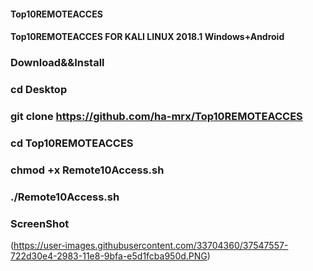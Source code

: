#### Top10REMOTEACCES

#### Top10REMOTEACCES FOR KALI LINUX 2018.1 Windows+Android

### Download&&Install 

### cd Desktop

### git clone https://github.com/ha-mrx/Top10REMOTEACCES

### cd Top10REMOTEACCES

### chmod +x Remote10Access.sh

### ./Remote10Access.sh

### ScreenShot

(https://user-images.githubusercontent.com/33704360/37547557-722d30e4-2983-11e8-9bfa-e5d1fcba950d.PNG)




